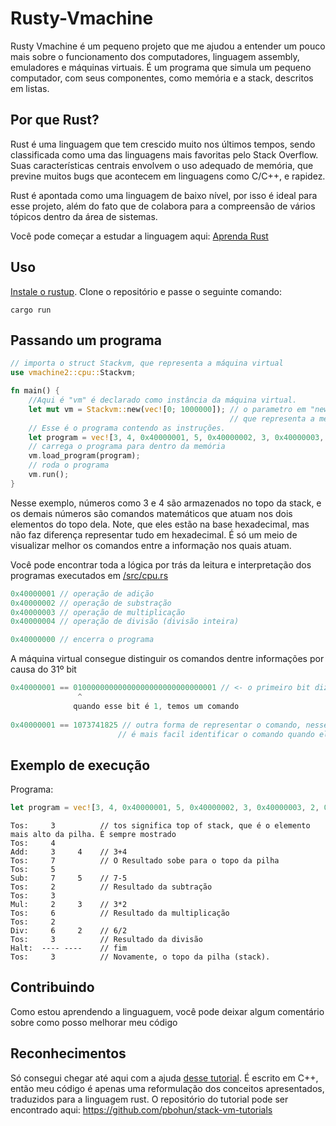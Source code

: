 # Rusty-Vmachine

Rusty Vmachine é um pequeno projeto que me ajudou a entender um pouco mais sobre o funcionamento dos computadores, linguagem assembly, emuladores e máquinas virtuais. É um programa que simula um pequeno computador, com seus componentes, como memória e a stack, descritos em listas.

## Por que Rust?

Rust é uma linguagem que tem crescido muito nos últimos tempos, sendo classificada como uma das linguagens mais favoritas pelo Stack Overflow. Suas características centrais envolvem o uso adequado de memória, que previne muitos bugs que acontecem em linguagens como C/C++, e rapidez.

Rust é apontada como uma linguagem de baixo nível, por isso é ideal para esse projeto, além do fato que de colabora para a compreensão de vários tópicos dentro da área de sistemas.

Você pode começar a estudar a linguagem aqui: [Aprenda Rust](https://www.rust-lang.org/pt-BR/learn)

## Uso

[Instale o rustup](https://www.rust-lang.org/pt-BR/tools/install). Clone o repositório e passe o seguinte comando:
```
cargo run
```

## Passando um programa
```rust
// importa o struct Stackvm, que representa a máquina virtual
use vmachine2::cpu::Stackvm; 

fn main() {
    //Aqui é "vm" é declarado como instância da máquina virtual.
    let mut vm = Stackvm::new(vec![0; 1000000]); // o parametro em "new" corresponde à um array de 1.000.000 elementos
                                                 // que representa a memória. 
    // Esse é o programa contendo as instruções.
    let program = vec![3, 4, 0x40000001, 5, 0x40000002, 3, 0x40000003, 2, 0x40000004, 0x40000000];
    // carrega o programa para dentro da memória
    vm.load_program(program); 
    // roda o programa
    vm.run(); 
}
```
Nesse exemplo, números como 3 e 4 são armazenados no topo da stack, e os demais números são comandos matemáticos que atuam nos dois elementos do topo dela. Note, que eles estão na base hexadecimal, mas não faz diferença representar tudo em hexadecimal. É só um meio de visualizar melhor os comandos entre a informação nos quais atuam.

Você pode encontrar toda a lógica por trás da leitura e interpretação dos programas executados em [/src/cpu.rs](src/cpu.rs)

```rust
0x40000001 // operação de adição
0x40000002 // operação de substração
0x40000003 // operação de multiplicação
0x40000004 // operação de divisão (divisão inteira)

0x40000000 // encerra o programa
```
A máquina virtual consegue distinguir os comandos dentre informações por causa do 31º bit
```rust
0x40000001 == 01000000000000000000000000000001 // <- o primeiro bit diz o tipo do comando. Nesse caso, adição.
               ^
              quando esse bit é 1, temos um comando
              
0x40000001 == 1073741825 // outra forma de representar o comando, nesse caso, em base decimal. Como dito anteriormente,
                        // é mais facil identificar o comando quando ele esta escrito em base hexadecimal.
```

## Exemplo de execução

Programa:
```rust
let program = vec![3, 4, 0x40000001, 5, 0x40000002, 3, 0x40000003, 2, 0x40000004, 0x40000000];
```
```
Tos:     3          // tos significa top of stack, que é o elemento mais alto da pilha. É sempre mostrado
Tos:     4
Add:     3     4    // 3+4
Tos:     7          // O Resultado sobe para o topo da pilha
Tos:     5
Sub:     7     5    // 7-5
Tos:     2          // Resultado da subtração
Tos:     3
Mul:     2     3    // 3*2
Tos:     6          // Resultado da multiplicação
Tos:     2
Div:     6     2    // 6/2
Tos:     3          // Resultado da divisão
Halt:  ---- ----    // fim
Tos:     3          // Novamente, o topo da pilha (stack).
```
## Contribuindo

Como estou aprendendo a linguaguem, você pode deixar algum comentário sobre como posso melhorar meu código

## Reconhecimentos

Só consegui chegar até aqui com a ajuda [desse tutorial](https://youtu.be/BNXP0w4Ppto). É escrito em C++, então meu código é apenas uma reformulação dos conceitos apresentados, traduzidos para a linguagem rust.
O repositório do tutorial pode ser encontrado aqui: https://github.com/pbohun/stack-vm-tutorials

